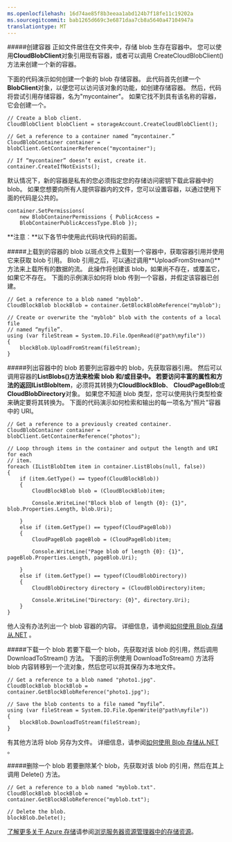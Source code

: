 ```yaml
---
ms.openlocfilehash: 16d74ae85f8b3eeaa1abd124b7f18fe11c19202a
ms.sourcegitcommit: bab1265d669c3e6871daa7cb8a5640a47104947a
translationtype: MT
---
```

#####创建容器
正如文件居住在文件夹中，存储 blob 生存在容器中。 您可以使用**CloudBlobClient**对象引用现有容器，或者可以调用 CreateCloudBlobClient() 方法来创建一个新的容器。

下面的代码演示如何创建一个新的 blob 存储容器。 此代码首先创建一个**BlobClient**对象，以便您可以访问该对象的功能，如创建存储容器。 然后，代码将尝试引用存储容器，名为"mycontainer"。 如果它找不到具有该名称的容器，它会创建一个。

    // Create a blob client.
    CloudBlobClient blobClient = storageAccount.CreateCloudBlobClient();

    // Get a reference to a container named “mycontainer.”
    CloudBlobContainer container = blobClient.GetContainerReference("mycontainer");

    // If “mycontainer” doesn’t exist, create it.
    container.CreateIfNotExists();

默认情况下，新的容器是私有的您必须指定您的存储访问密钥下载此容器中的 blob。 如果您想要向所有人提供容器内的文件，您可以设置容器，以通过使用下面的代码是公共的。

    container.SetPermissions(
        new BlobContainerPermissions { PublicAccess = 
        BlobContainerPublicAccessType.Blob }); 


**注意︰**以下各节中使用此代码块代码的前面。

#####上载到的容器的 blob
以斑点文件上载到一个容器中，获取容器引用并使用它来获取 blob 引用。 Blob 引用之后，可以通过调用**UploadFromStream()**方法来上载所有的数据的流。 此操作将创建该 blob，如果尚不存在，或覆盖它，如果它不存在。 下面的示例演示如何将 blob 传到一个容器，并假定该容器已创建。

    // Get a reference to a blob named "myblob".
    CloudBlockBlob blockBlob = container.GetBlockBlobReference("myblob");
    
    // Create or overwrite the "myblob" blob with the contents of a local file
    // named “myfile”.
    using (var fileStream = System.IO.File.OpenRead(@"path\myfile"))
    {
        blockBlob.UploadFromStream(fileStream);
    }

#####列出容器中的 blob
若要列出容器中的 blob，先获取容器引用。 然后可以调用容器的**ListBlobs()**方法来检索 blob 和/或目录中。 若要访问丰富的属性和方法的返回**IListBlobItem**，必须将其转换为**CloudBlockBlob**、 **CloudPageBlob**或**CloudBlobDirectory**对象。 如果您不知道 blob 类型，您可以使用执行类型检查来确定要将其转换为。 下面的代码演示如何检索和输出的每一项名为"照片"容器中的 URI。

    // Get a reference to a previously created container.
    CloudBlobContainer container = blobClient.GetContainerReference("photos");

    // Loop through items in the container and output the length and URI for each 
    // item.
    foreach (IListBlobItem item in container.ListBlobs(null, false))
    {
        if (item.GetType() == typeof(CloudBlockBlob))
        {
            CloudBlockBlob blob = (CloudBlockBlob)item;

            Console.WriteLine("Block blob of length {0}: {1}", blob.Properties.Length, blob.Uri);

        }
        else if (item.GetType() == typeof(CloudPageBlob))
        {
            CloudPageBlob pageBlob = (CloudPageBlob)item;

            Console.WriteLine("Page blob of length {0}: {1}", pageBlob.Properties.Length, pageBlob.Uri);

        }
        else if (item.GetType() == typeof(CloudBlobDirectory))
        {
            CloudBlobDirectory directory = (CloudBlobDirectory)item;

            Console.WriteLine("Directory: {0}", directory.Uri);
        }
    }

他人没有办法列出一个 blob 容器的内容。 详细信息，请参阅[如何使用 Blob 存储从.NET](../articles/storage/storage-dotnet-how-to-use-blobs.md/#list-blob) 。

#####下载一个 blob
若要下载一个 blob，先获取对该 blob 的引用，然后调用 DownloadToStream() 方法。 下面的示例使用 DownloadToStream() 方法将 blob 内容转移到一个流对象，然后您可以将其保存为本地文件。

    // Get a reference to a blob named "photo1.jpg".
    CloudBlockBlob blockBlob = container.GetBlockBlobReference("photo1.jpg");

    // Save the blob contents to a file named “myfile”.
    using (var fileStream = System.IO.File.OpenWrite(@"path\myfile"))
    {
        blockBlob.DownloadToStream(fileStream);
    }

有其他方法将 blob 另存为文件。 详细信息，请参阅[如何使用 Blob 存储从.NET](../articles/storage/storage-dotnet-how-to-use-blobs.md/#download-blobs) 。

#####删除一个 blob
若要删除某个 blob，先获取对该 blob 的引用，然后在其上调用 Delete() 方法。

    // Get a reference to a blob named "myblob.txt".
    CloudBlockBlob blockBlob = container.GetBlockBlobReference("myblob.txt");

    // Delete the blob.
    blockBlob.Delete();

[了解更多关于 Azure 存储](http://azure.microsoft.com/documentation/services/storage/)请参阅[浏览服务器资源管理器中的存储资源](http://msdn.microsoft.com/library/azure/ff683677.aspx)。